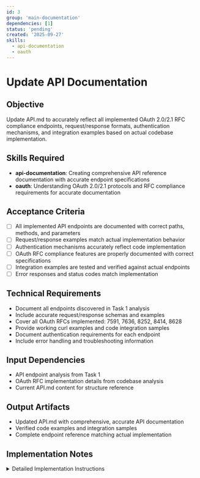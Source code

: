 ```yaml
---
id: 3
group: 'main-documentation'
dependencies: [1]
status: 'pending'
created: '2025-09-27'
skills:
  - api-documentation
  - oauth
---
```


# Update API Documentation

## Objective

Update API.md to accurately reflect all implemented OAuth 2.0/2.1 RFC compliance endpoints, request/response formats, authentication mechanisms, and integration examples based on actual codebase implementation.

## Skills Required

- **api-documentation**: Creating comprehensive API reference documentation with accurate endpoint specifications
- **oauth**: Understanding OAuth 2.0/2.1 protocols and RFC compliance requirements for accurate documentation

## Acceptance Criteria

- [ ] All implemented API endpoints are documented with correct paths, methods, and parameters
- [ ] Request/response examples match actual implementation behavior
- [ ] Authentication mechanisms accurately reflect code implementation
- [ ] OAuth RFC compliance features are properly documented with correct specifications
- [ ] Integration examples are tested and verified against actual endpoints
- [ ] Error responses and status codes match implementation

## Technical Requirements

- Document all endpoints discovered in Task 1 analysis
- Include accurate request/response schemas and examples
- Cover all OAuth RFCs implemented: 7591, 7636, 8252, 8414, 8628
- Provide working curl examples and code integration samples
- Document authentication requirements for each endpoint
- Include error handling and troubleshooting information

## Input Dependencies

- API endpoint analysis from Task 1
- OAuth RFC implementation details from codebase analysis
- Current API.md content for structure reference

## Output Artifacts

- Updated API.md with comprehensive, accurate API documentation
- Verified code examples and integration samples
- Complete endpoint reference matching actual implementation

## Implementation Notes

<details>
<summary>Detailed Implementation Instructions</summary>

**API Documentation Structure:**

1. **Endpoint Inventory**: From Task 1 analysis, document all discovered endpoints:
   - Authorization server metadata (RFC 8414)
   - Protected resource metadata (RFC 9728)
   - Dynamic client registration (RFC 7591)
   - Device authorization flow (RFC 8628)
   - Any additional endpoints discovered

2. **For Each Endpoint**:
   - Correct HTTP method and path
   - Required and optional parameters
   - Request body schemas with examples
   - Response body schemas with examples
   - Authentication requirements
   - Error responses with status codes

3. **Verification Process**:
   - Cross-reference with routing files and controllers
   - Validate request/response formats against actual code
   - Test example requests if possible
   - Ensure OAuth RFC compliance details are accurate

4. **Integration Examples**:
   - Update JavaScript and Python examples
   - Verify curl commands work with actual implementation
   - Include common use cases and workflows

**Quality Standards:**

- All examples must be syntactically correct
- Response examples should match actual API responses
- Error codes and messages should reflect implementation
- OAuth flow documentation must be RFC-compliant

**Update Priority:**

1. Core OAuth endpoints (registration, metadata)
2. Device flow endpoints (if implemented)
3. Integration examples and workflows
4. Error handling and troubleshooting

</details>
